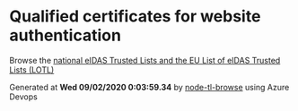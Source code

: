 # Qualified certificates for website authentication 
 Browse the [national eIDAS Trusted Lists and the EU List of eIDAS Trusted Lists (LOTL)](https://webgate.ec.europa.eu/tl-browser/#/) 
 
 
Generated at **Wed 09/02/2020  0:03:59.34** by [node-tl-browse](https://github.com/ymedlop/node-tl-browser) using Azure Devops 
